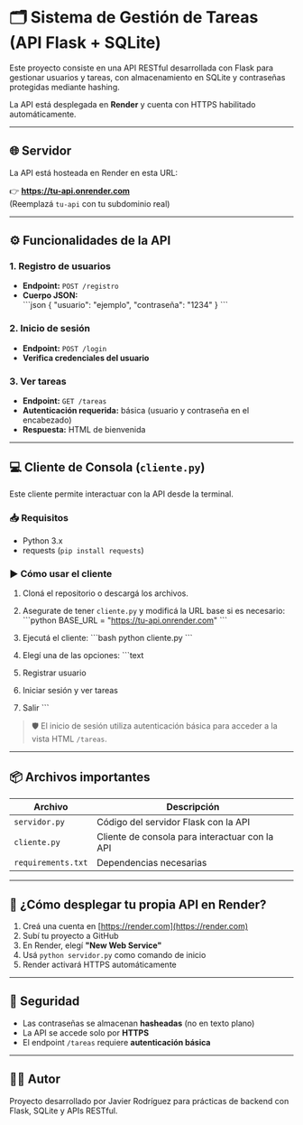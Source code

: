 # 🗂️ Sistema de Gestión de Tareas (API Flask + SQLite)

Este proyecto consiste en una API RESTful desarrollada con Flask para gestionar usuarios y tareas, con almacenamiento en SQLite y contraseñas protegidas mediante hashing.

La API está desplegada en **Render** y cuenta con HTTPS habilitado automáticamente.

---

## 🌐 Servidor

La API está hosteada en Render en esta URL:

👉 **https://tu-api.onrender.com**  
(Reemplazá `tu-api` con tu subdominio real)

---

## ⚙️ Funcionalidades de la API

### 1. Registro de usuarios
- **Endpoint:** `POST /registro`
- **Cuerpo JSON:**  
\`\`\`json
{
  "usuario": "ejemplo",
  "contraseña": "1234"
}
\`\`\`

### 2. Inicio de sesión
- **Endpoint:** `POST /login`
- **Verifica credenciales del usuario**

### 3. Ver tareas
- **Endpoint:** `GET /tareas`
- **Autenticación requerida:** básica (usuario y contraseña en el encabezado)
- **Respuesta:** HTML de bienvenida

---

## 💻 Cliente de Consola (`cliente.py`)

Este cliente permite interactuar con la API desde la terminal.

### 📥 Requisitos

- Python 3.x
- requests (`pip install requests`)

### ▶️ Cómo usar el cliente

1. Cloná el repositorio o descargá los archivos.
2. Asegurate de tener `cliente.py` y modificá la URL base si es necesario:
\`\`\`python
BASE_URL = "https://tu-api.onrender.com"
\`\`\`

3. Ejecutá el cliente:
\`\`\`bash
python cliente.py
\`\`\`

4. Elegí una de las opciones:
\`\`\`text
1. Registrar usuario
2. Iniciar sesión y ver tareas
3. Salir
\`\`\`

> 🛡️ El inicio de sesión utiliza autenticación básica para acceder a la vista HTML `/tareas`.

---

## 📦 Archivos importantes

| Archivo         | Descripción                                     |
|-----------------|-------------------------------------------------|
| `servidor.py`   | Código del servidor Flask con la API            |
| `cliente.py`    | Cliente de consola para interactuar con la API  |
| `requirements.txt` | Dependencias necesarias                      |

---

## 🚀 ¿Cómo desplegar tu propia API en Render?

1. Creá una cuenta en [https://render.com](https://render.com)
2. Subí tu proyecto a GitHub
3. En Render, elegí **"New Web Service"**
4. Usá `python servidor.py` como comando de inicio
5. Render activará HTTPS automáticamente

---

## 🔐 Seguridad

- Las contraseñas se almacenan **hasheadas** (no en texto plano)
- La API se accede solo por **HTTPS**
- El endpoint `/tareas` requiere **autenticación básica**

---

## 🧑‍💻 Autor

Proyecto desarrollado por Javier Rodríguez para prácticas de backend con Flask, SQLite y APIs RESTful.
